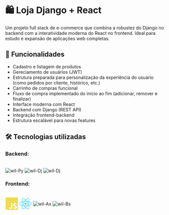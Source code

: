 # 🛍️ Loja Django + React

Um projeto full stack de e-commerce que combina a robustez do Django no backend com a interatividade moderna do React no frontend. Ideal para estudo e expansão de aplicações web completas.

## 🚀 Funcionalidades
- Cadastro e listagem de produtos
- Gereciamento de usuários (JWT)
- Estrutura preparada para personalização da experiência do usuário (como pedidos por cliente, histórico, etc.)
- Carrinho de compras funcional
- Fluxo de compra implementado do início ao fim (adicionar, remover e finalizar)
- Interface moderna com React
- Backend com Django (REST API)
- Integração frontend-backend
- Estrutura escalável para novas features

## 🛠️ Tecnologias utilizadas

### Backend:
<div style="display: inline_block"><br>
<img align="center" alt="wil-Py" height="40" width="40" src="https://cdn.jsdelivr.net/gh/devicons/devicon@latest/icons/python/python-original.svg" />
<img align="center" alt="wil-Dj" height="40" width="40" src="https://cdn.jsdelivr.net/gh/devicons/devicon@latest/icons/django/django-plain.svg" />
<img align="center" alt="wil-Dj" height="50" width="50" src="https://cdn.jsdelivr.net/gh/devicons/devicon@latest/icons/djangorest/djangorest-plain.svg" />
</div>

### Frontend:
<div style="display: inline_block"><br>
<img align="center" alt="wil-Js" height="40" width="40" src="https://raw.githubusercontent.com/devicons/devicon/master/icons/javascript/javascript-plain.svg">
<img align="center" alt="wil-React" height="40" width="40" src="https://raw.githubusercontent.com/devicons/devicon/master/icons/react/react-original.svg">
<img align="center" alt="wil-Ax" height="40" width="40" src="https://cdn.jsdelivr.net/gh/devicons/devicon@latest/icons/axios/axios-plain.svg"/>
<img align="center" alt="wil-Bs" height="40" width="40" src="https://cdn.jsdelivr.net/gh/devicons/devicon@latest/icons/bootstrap/bootstrap-original.svg" />
</div>
